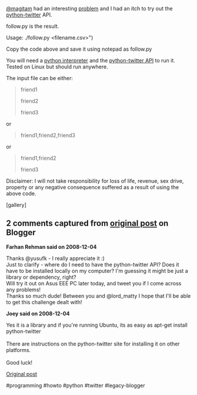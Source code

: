<!--
date: '2008-12-04'
published: true
slug: 2008-12-script-for-adding-multiple-twitter
time_to_read: 5
title: A script for adding multiple twitter follows....
-->

[@magitam](http://twitter.com/magitam) had an interesting [problem](http://twitter.com/magitam/status/1036792297) and I had an itch to try out the [python-twitter](http://code.google.com/p/python-twitter/) API.  
  
follow.py is the result.  
  
Usage: ./follow.py <twitter username> <twitter password> <filename.csv>")  
  
Copy the code above and save it using notepad as follow.py  
  
You will need a [python interpreter](http://www.python.org/download/) and the [python-twitter API](http://code.google.com/p/python-twitter) to run it. Tested on Linux but should run anywhere.  
  
The input file can be either:  
> friend1  
>   
> friend2  
>   
> friend3

  
or  
> friend1,friend2,friend3

  
or  
> friend1,friend2  
>   
> friend3

  
Disclaimer: I will not take responsibility for loss of life, revenue, sex drive, property or any negative consequence suffered as a result of using the above code.  
  
[gallery]



## 2 comments captured from [original post](https://ysfk.blogspot.com/2008/12/script-for-adding-multiple-twitter.html) on Blogger

**Farhan Rehman said on 2008-12-04**

Thanks @yusufk - I really appreciate it :)<br />Just to clarify - where do I need to have the python-twitter API?  Does it have to be installed locally on my computer?  I'm guessing it might be just a library or dependency, right?<br />Will try it out on Asus EEE PC later today, and tweet you if I come across any problems!<br />Thanks so much dude!  Between you and @lord_matty I hope that I'll be able to get this challenge dealt with!

**Joey said on 2008-12-04**

Yes it is a library and if you're running Ubuntu, its as easy as apt-get install python-twitter<br /><br />There are instructions on the python-twitter site for installing it on other platforms.<br /><br />Good luck!



[Original post](https://ysfk.blogspot.com/2008/12/script-for-adding-multiple-twitter.html)

#programming #howto #python #twitter #legacy-blogger 